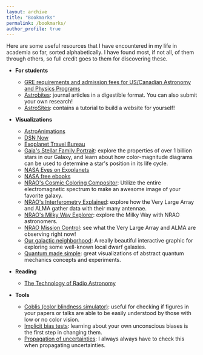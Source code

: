 ```yaml
---
layout: archive
title: "Bookmarks"
permalink: /bookmarks/
author_profile: true
---
```


Here are some useful resources that I have encountered in my life in academia so far, sorted alphabetically. I have found most, if not all, of them through others, so full credit goes to them for discovering these.

- **For students**
  - [GRE requirements and admission fees for US/Canadian Astronomy and Physics Programs](https://docs.google.com/spreadsheets/d/19UhYToXOPZkZ3CM469ru3Uwk4584CmzZyAVVwQJJcyc/edit#gid=0)
  - [Astrobites](https://astrobites.org): journal articles in a digestible format. You can also submit your own research!
  - [AstroSites](https://astrosites.github.io/index.html): contains a tutorial to build a website for yourself!

- **Visualizations**
  - [AstroAnimations](https://www.astroanimation.org)
  - [DSN Now](https://eyes.nasa.gov/dsn/dsn.html)
  - [Exoplanet Travel Bureau](https://exoplanets.nasa.gov/alien-worlds/exoplanet-travel-bureau/)
  - [Gaia's Stellar Family Portrait](https://sci.esa.int/gaia-stellar-family-portrait/): explore the properties of over 1 billion stars in our Galaxy, and learn about how color-magnitude diagrams can be used to determine a star's position in its life cycle.
  - [NASA Eyes on Exoplanets](https://exoplanets.nasa.gov/eyes-on-exoplanets/)
  - [NASA free ebooks](https://www.nasa.gov/connect/ebooks/index.html)
  - [NRAO's Cosmic Coloring Compositor](https://public.nrao.edu/color/): Utilize the entire electromagnetic spectrum to make an awesome image of your favorite galaxy. 
  - [NRAO's Interferometry Explained](https://public.nrao.edu/interferometry-explained/): explore how the Very Large Array and ALMA gather data with their many antennae.
  - [NRAO's Milky Way Explorer](https://public.nrao.edu/explore/milky-way-explorer/): explore the Milky Way with NRAO astronomers.
  - [NRAO Mission Control](https://public.nrao.edu/explore/mission-control/): see what the Very Large Array and ALMA are observing right now!
  - [Our galactic neighborhood](https://www.symmetrymagazine.org/article/our-galactic-neighborhood): A really beautiful interactive graphic for exploring some well-known local dwarf galaxies.
  - [Quantum made simple](https://toutestquantique.fr/en/): great visualizations of abstract quantum mechanics concepts and experiments.

- **Reading**
  - [The Technology of Radio Astronomy](https://public.nrao.edu/radio-astronomy/the-technology-of-radio-astronomy/)

- **Tools**
  - [Coblis (color blindness simulator)](https://www.color-blindness.com/coblis-color-blindness-simulator/): useful for checking if figures in your papers or talks are able to be easily understood by those with low or no color vision.
  - [Implicit bias tests](https://implicit.harvard.edu/implicit/takeatest.html): learning about your own unconscious biases is the first step in changing them.
  - [Propagation of uncertainties](https://en.wikipedia.org/wiki/Propagation_of_uncertainty#Example_formulae): I always always have to check this when propagating uncertainties.